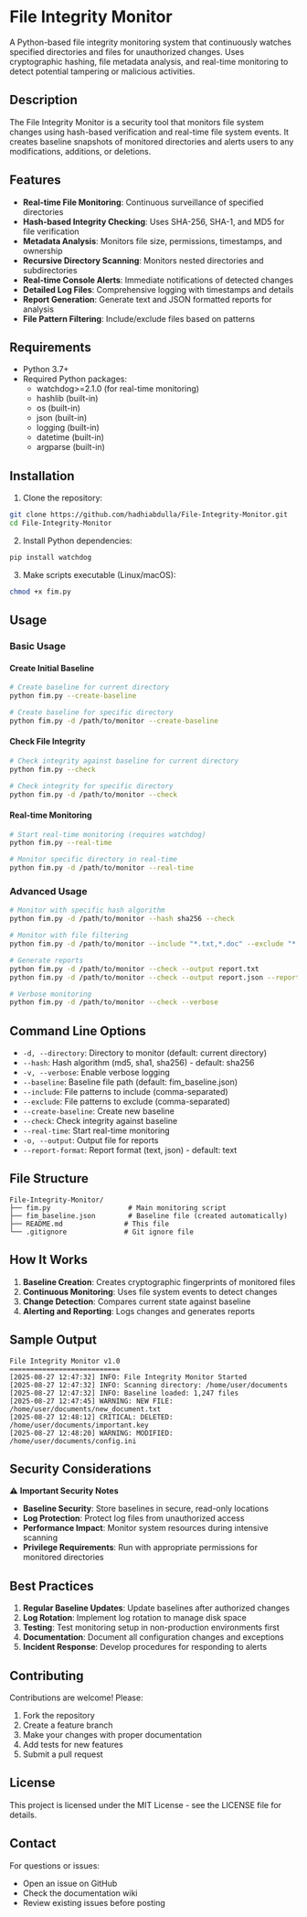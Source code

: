 # File Integrity Monitor

A Python-based file integrity monitoring system that continuously watches specified directories and files for unauthorized changes. Uses cryptographic hashing, file metadata analysis, and real-time monitoring to detect potential tampering or malicious activities.

## Description

The File Integrity Monitor is a security tool that monitors file system changes using hash-based verification and real-time file system events. It creates baseline snapshots of monitored directories and alerts users to any modifications, additions, or deletions.

## Features

- **Real-time File Monitoring**: Continuous surveillance of specified directories
- **Hash-based Integrity Checking**: Uses SHA-256, SHA-1, and MD5 for file verification
- **Metadata Analysis**: Monitors file size, permissions, timestamps, and ownership
- **Recursive Directory Scanning**: Monitors nested directories and subdirectories
- **Real-time Console Alerts**: Immediate notifications of detected changes
- **Detailed Log Files**: Comprehensive logging with timestamps and details
- **Report Generation**: Generate text and JSON formatted reports for analysis
- **File Pattern Filtering**: Include/exclude files based on patterns

## Requirements

- Python 3.7+
- Required Python packages:
  - watchdog>=2.1.0 (for real-time monitoring)
  - hashlib (built-in)
  - os (built-in)
  - json (built-in)
  - logging (built-in)
  - datetime (built-in)
  - argparse (built-in)

## Installation

1. Clone the repository:

```bash
git clone https://github.com/hadhiabdulla/File-Integrity-Monitor.git
cd File-Integrity-Monitor
```

2. Install Python dependencies:

```bash
pip install watchdog
```

3. Make scripts executable (Linux/macOS):

```bash
chmod +x fim.py
```

## Usage

### Basic Usage

#### Create Initial Baseline

```bash
# Create baseline for current directory
python fim.py --create-baseline

# Create baseline for specific directory
python fim.py -d /path/to/monitor --create-baseline
```

#### Check File Integrity

```bash
# Check integrity against baseline for current directory
python fim.py --check

# Check integrity for specific directory
python fim.py -d /path/to/monitor --check
```

#### Real-time Monitoring

```bash
# Start real-time monitoring (requires watchdog)
python fim.py --real-time

# Monitor specific directory in real-time
python fim.py -d /path/to/monitor --real-time
```

### Advanced Usage

```bash
# Monitor with specific hash algorithm
python fim.py -d /path/to/monitor --hash sha256 --check

# Monitor with file filtering
python fim.py -d /path/to/monitor --include "*.txt,*.doc" --exclude "*.tmp,*.log" --check

# Generate reports
python fim.py -d /path/to/monitor --check --output report.txt
python fim.py -d /path/to/monitor --check --output report.json --report-format json

# Verbose monitoring
python fim.py -d /path/to/monitor --check --verbose
```

## Command Line Options

- `-d, --directory`: Directory to monitor (default: current directory)
- `--hash`: Hash algorithm (md5, sha1, sha256) - default: sha256
- `-v, --verbose`: Enable verbose logging
- `--baseline`: Baseline file path (default: fim_baseline.json)
- `--include`: File patterns to include (comma-separated)
- `--exclude`: File patterns to exclude (comma-separated)
- `--create-baseline`: Create new baseline
- `--check`: Check integrity against baseline
- `--real-time`: Start real-time monitoring
- `-o, --output`: Output file for reports
- `--report-format`: Report format (text, json) - default: text

## File Structure

```
File-Integrity-Monitor/
├── fim.py                   # Main monitoring script
├── fim_baseline.json        # Baseline file (created automatically)
├── README.md               # This file
└── .gitignore              # Git ignore file
```

## How It Works

1. **Baseline Creation**: Creates cryptographic fingerprints of monitored files
2. **Continuous Monitoring**: Uses file system events to detect changes
3. **Change Detection**: Compares current state against baseline
4. **Alerting and Reporting**: Logs changes and generates reports

## Sample Output

```
File Integrity Monitor v1.0
===========================
[2025-08-27 12:47:32] INFO: File Integrity Monitor Started
[2025-08-27 12:47:32] INFO: Scanning directory: /home/user/documents
[2025-08-27 12:47:32] INFO: Baseline loaded: 1,247 files
[2025-08-27 12:47:45] WARNING: NEW FILE: /home/user/documents/new_document.txt
[2025-08-27 12:48:12] CRITICAL: DELETED: /home/user/documents/important.key
[2025-08-27 12:48:20] WARNING: MODIFIED: /home/user/documents/config.ini
```

## Security Considerations

⚠️ **Important Security Notes**
- **Baseline Security**: Store baselines in secure, read-only locations
- **Log Protection**: Protect log files from unauthorized access
- **Performance Impact**: Monitor system resources during intensive scanning
- **Privilege Requirements**: Run with appropriate permissions for monitored directories

## Best Practices

1. **Regular Baseline Updates**: Update baselines after authorized changes
2. **Log Rotation**: Implement log rotation to manage disk space
3. **Testing**: Test monitoring setup in non-production environments first
4. **Documentation**: Document all configuration changes and exceptions
5. **Incident Response**: Develop procedures for responding to alerts

## Contributing

Contributions are welcome! Please:

1. Fork the repository
2. Create a feature branch
3. Make your changes with proper documentation
4. Add tests for new features
5. Submit a pull request

## License

This project is licensed under the MIT License - see the LICENSE file for details.

## Contact

For questions or issues:

- Open an issue on GitHub
- Check the documentation wiki
- Review existing issues before posting
